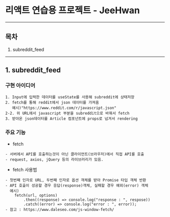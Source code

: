 # 리액트 연습용 프로젝트 - JeeHwan

---

## 목차

1. subreddit_feed

---

## 1. subreddit_feed

### 구현 아이디어

```
1. Input에 입력한 데이터를 useState를 사용해 subreddit에 상태저장
2. fetch를 통해 reddit에서 json 데이터를 가져옴
   예시)"https://www.reddit.com/r/javascript.json"
2-2. 위 URL에서 javascript 부분을 subreddit으로 바꿔서 fetch
3. 받아온 json데이터를 Article 컴포넌트에 props로 넘겨서 rendering
```

### 주요 기능

- fetch

```
- 서버에서 API를 호출하는것이 아닌 클라이언트(브라우저)에서 직접 API를 호출
- request, axios, jQuery 등의 라이브러리가 있음.
```

- fetch 사용법

```
- 첫번째 인자로 URL, 두번째 인자로 옵션 객체를 받아 Promise 타입 객체 반환
- API 호출이 성공할 경우 응답(response)객체, 실패할 경우 예외(error) 객체
  예시)
    fetch(url, options)
        .then((response) => console.log("response : ", respose))
        .catch((error) => console.log("error : ", error));
- 참고 : https://www.daleseo.com/js-window-fetch/
```
